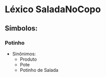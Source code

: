 # Léxico SaladaNoCopo

## Símbolos:

### Potinho
*   Sinônimos:
    -   Produto
    -   Pote
    -   Potinho de Salada
